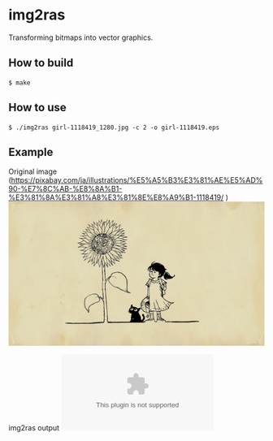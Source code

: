 # img2ras

Transforming bitmaps into vector graphics.

## How to build

```
$ make
```

## How to use

```
$ ./img2ras girl-1118419_1280.jpg -c 2 -o girl-1118419.eps
```

## Example

Original image (https://pixabay.com/ja/illustrations/%E5%A5%B3%E3%81%AE%E5%AD%90-%E7%8C%AB-%E8%8A%B1-%E3%81%8A%E3%81%A8%E3%81%8E%E8%A9%B1-1118419/
)
![Original](girl-1118419_1280.jpg)

img2ras output
![Output](girl-1118419.eps)

